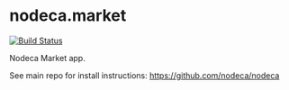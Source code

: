 nodeca.market
=============

[![Build Status](https://travis-ci.org/nodeca/nodeca.market.svg?branch=master)](https://travis-ci.org/nodeca/nodeca.market)

Nodeca Market app.

See main repo for install instructions: https://github.com/nodeca/nodeca
